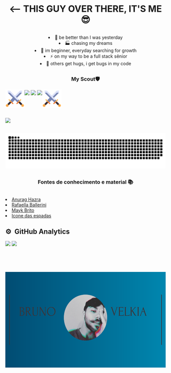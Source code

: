 
<h1 align="center"> <-- THIS GUY OVER THERE, IT'S ME 😎 </h1>

 ##
 
 <div align="center">
 <li>🦾 be better than I was yesterday </li>
 <li> 🏭 chasing my dreams</li>
 <li> 🧗‍ im beginner, everyday searching for growth</li>
 <li> ⚡ on my way to be a full stack sênior </li>
 <li>🐞 others get hugs, i get bugs in my code </li>
 </div>
 
 ##
 
 <h3 align="center"> My Scout🛡 </h3>

<div style="display: inline-block" align="center" >

<img align="left" height="60px" src="/assets/swords.png"/>
 
<img align="center" height="60px" src="https://cdn.jsdelivr.net/gh/devicons/devicon/icons/html5/html5-original.svg" />

<img align="center" height="60px" src="https://cdn.jsdelivr.net/gh/devicons/devicon/icons/css3/css3-original.svg"/>

<img align="center" height="60px" src="https://cdn.jsdelivr.net/gh/devicons/devicon/icons/javascript/javascript-original.svg" />

<img align="right" height="60px" src="/assets/swords.png"/>
 
</div>

##

 <a href="https://www.linkedin.com/in/bruno-velkia-652650200" target="_blank"><img src="https://img.shields.io/badge/-LinkedIn-%230077B5?style=for-the-badge&logo=linkedin&logoColor=white" target="_blank"></a> 

 ##

 ![Snake animation](https://github.com/Bruno-SSC/Bruno-SSC/blob/output/github-contribution-grid-snake.svg)

 ##
 
<h3 align="center">Fontes de conhecimento e material 📚</h3>

 ##
 
 <div>
 <li><a href="https://github.com/anuraghazra/github-readme-stats">Anurag Hazra</a>  </li>
 <li><a href="https://github.com/rafaballerini">Rafaella Ballerini</a></li>
 <li><a href="https://github.com/maykbrito">Mayk Brito</a></li>
 <li><a href="https://www.flaticon.com/br/icones-gratis/espada">Icone das espadas</a></li>
</div>

##

## ⚙️ &nbsp;GitHub Analytics

<p align="left">
<img width="500em" src="https://github-readme-stats.vercel.app/api?username=Bruno-SSC&show_icons=true&theme=react"/>
<img width="500em" src="https://github-readme-stats.vercel.app/api/top-langs/?username=Bruno-SSC&layout=compact&theme=react"/>
</p>

<br><br>

 ##
 
 <div align="center">
<img  height="300px" src="/assets/banner.png"/>
 </div>
